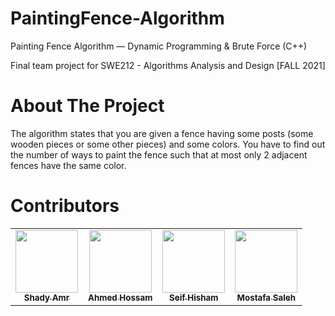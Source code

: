 # PaintingFence-Algorithm
Painting Fence Algorithm — Dynamic Programming & Brute Force (C++)

Final team project for SWE212 - Algorithms Analysis and Design [FALL 2021]

# About The Project
The algorithm states that you are given a fence having some posts (some wooden pieces or some other pieces) and some colors. You have to find out the number of ways to paint the fence such that at most only 2 adjacent fences have the same color.

# Contributors
<table>
  <tr>
    <td align="center"><a href="https://github.com/shadyamr"><img src="https://i.imgur.com/w04eNYo.png" width="100px;" alt=""/><br /><sub><b>Shady Amr</b></sub></a></td>
    <td align="center"><a href="https://github.com/XIK9"><img src="https://i.imgur.com/w04eNYo.png" width="100px;" alt=""/><br /><sub><b>Ahmed Hossam</b></sub></a></td>
    <td align="center"><a href="https://github.com/seifhisham"><img src="https://i.imgur.com/w04eNYo.png" width="100px;" alt=""/><br /><sub><b>Seif Hisham</b></sub></a></td>
    <td align="center"><a href="https://github.com/Moshelby"><img src="https://i.imgur.com/w04eNYo.png" width="100px;" alt=""/><br /><sub><b>Mostafa Saleh</b></sub></a></td>
</table>
